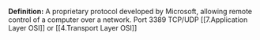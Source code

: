 **Definition:**
 A proprietary protocol developed by Microsoft, allowing remote control of a computer over a network.
 Port 3389 TCP/UDP
 [[7.Application Layer OSI]] or [[4.Transport Layer OSI]]